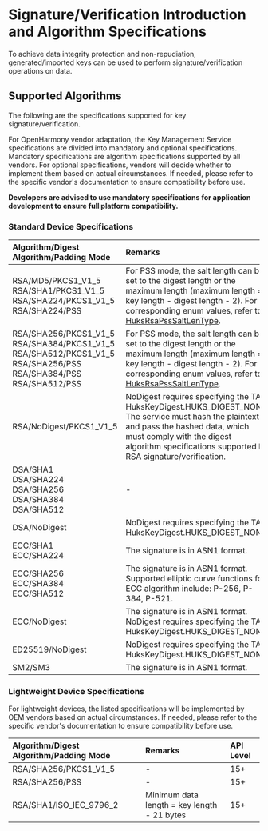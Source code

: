 # Signature/Verification Introduction and Algorithm Specifications  

To achieve data integrity protection and non-repudiation, generated/imported keys can be used to perform signature/verification operations on data.  

## Supported Algorithms  

The following are the specifications supported for key signature/verification.  

<!--Del-->  
For OpenHarmony vendor adaptation, the Key Management Service specifications are divided into mandatory and optional specifications. Mandatory specifications are algorithm specifications supported by all vendors. For optional specifications, vendors will decide whether to implement them based on actual circumstances. If needed, please refer to the specific vendor's documentation to ensure compatibility before use.  

**Developers are advised to use mandatory specifications for application development to ensure full platform compatibility.**  
<!--DelEnd-->  

### Standard Device Specifications  

| Algorithm/Digest Algorithm/Padding Mode | Remarks | API Level | <!--DelCol4-->Mandatory Specification |  
| :-------- | :-------- | :-------- | :-------- |  
| <!--DelRow-->RSA/MD5/PKCS1_V1_5<br/>RSA/SHA1/PKCS1_V1_5<br/>RSA/SHA224/PKCS1_V1_5<br/>RSA/SHA224/PSS | For PSS mode, the salt length can be set to the digest length or the maximum length (maximum length = key length - digest length - 2). For corresponding enum values, refer to [HuksRsaPssSaltLenType](../../../../reference/source_en/UniversalKeystoreKit/cj-apis-security_huks.md#class-huksrsapsssaltlentype). | 15+ | No |  
| RSA/SHA256/PKCS1_V1_5<br/>RSA/SHA384/PKCS1_V1_5<br/>RSA/SHA512/PKCS1_V1_5<br/>RSA/SHA256/PSS<br/>RSA/SHA384/PSS<br/>RSA/SHA512/PSS | For PSS mode, the salt length can be set to the digest length or the maximum length (maximum length = key length - digest length - 2). For corresponding enum values, refer to [HuksRsaPssSaltLenType](../../../../reference/source_en/UniversalKeystoreKit/cj-apis-security_huks.md#class-huksrsapsssaltlentype). | 15+ | Yes |  
| RSA/NoDigest/PKCS1_V1_5 | NoDigest requires specifying the TAG HuksKeyDigest.HUKS_DIGEST_NONE. The service must hash the plaintext and pass the hashed data, which must comply with the digest algorithm specifications supported by RSA signature/verification. | 15+ | Yes |  
| <!--DelRow-->DSA/SHA1<br/>DSA/SHA224<br/>DSA/SHA256<br/>DSA/SHA384<br/>DSA/SHA512 | - | 15+ | No |  
| <!--DelRow-->DSA/NoDigest | NoDigest requires specifying the TAG HuksKeyDigest.HUKS_DIGEST_NONE. | 15+ | No |  
| <!--DelRow-->ECC/SHA1<br/>ECC/SHA224 | The signature is in ASN1 format. | 15+ | No |  
| ECC/SHA256<br/>ECC/SHA384<br/>ECC/SHA512 | The signature is in ASN1 format.<br/>Supported elliptic curve functions for ECC algorithm include: P-256, P-384, P-521. | 15+ | Yes |  
| <!--DelRow-->ECC/NoDigest | The signature is in ASN1 format.<br/>NoDigest requires specifying the TAG HuksKeyDigest.HUKS_DIGEST_NONE. | 15+ | No |  
| ED25519/NoDigest | NoDigest requires specifying the TAG HuksKeyDigest.HUKS_DIGEST_NONE. | 15+ | Yes |  
| SM2/SM3 | The signature is in ASN1 format. | 15+ | Yes |  

### Lightweight Device Specifications  

<!--Del-->  
For lightweight devices, the listed specifications will be implemented by OEM vendors based on actual circumstances. If needed, please refer to the specific vendor's documentation to ensure compatibility before use.  
<!--DelEnd-->  

| Algorithm/Digest Algorithm/Padding Mode | Remarks | API Level |  
| :-------- | :-------- | :-------- |  
| RSA/SHA256/PKCS1_V1_5 | - | 15+ |  
| RSA/SHA256/PSS | - | 15+ |  
| RSA/SHA1/ISO_IEC_9796_2 | Minimum data length = key length - 21 bytes | 15+ |  

<!--RP1--><!--RP1End-->